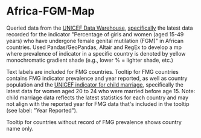 # Africa-FGM-Map

Queried data from the [UNICEF Data Warehouse](https://data.unicef.org/dv_index/), [specifically](https://data.unicef.org/resources/data_explorer/unicef_f/?ag=UNICEF&df=GLOBAL_DATAFLOW&ver=1.0&dq=.PT_F_15-49_FGM..&startPeriod=1970&endPeriod=2023&lastnobservations=1) the latest data recorded for the indicator "Percentage of girls and women (aged 15-49 years) who have undergone female genital mutilation (FGM)" in African countries. Used Pandas/GeoPandas, Altair and RegEx to develop a mp where prevalence of indicator in a specific country is denoted by yellow monochromatic gradient shade (e.g., lower % = lighter shade, etc.)

Text labels are included for FMG countries. Tooltip for FMG countries contains FMG indicator prevalence and year reported, as well as country population and the [UNICEF indicator for child marriage](https://data.unicef.org/resources/data_explorer/unicef_f/?ag=UNICEF&df=GLOBAL_DATAFLOW&ver=1.0&dq=.PT_F_20-24_MRD_U15..&startPeriod=2016&endPeriod=2023&lastnobservations=1), specifically the latest data for women aged 20 to 24 who were married before age 15. Note: child marriage data reflects the latest statistics for each country and may not align with the reported year for FMG data that's included in the tooltip (see label: "Year Reported").

Tooltip for countries without record of FMG prevalence shows country name only.
